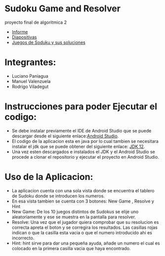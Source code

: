 # Sudoku Game and Resolver
proyecto final de algoritmica 2
* [Informe](https://docs.google.com/document/d/1wNY7_diqi7g5V8McCZ6s4jZq-Ab52SDV6HZLEcGqXiA/edit)
* [Diapositivas](https://docs.google.com/presentation/d/11_5hsjdbLUbzfDaVWoXBM7PwjB5DKbNRJ200zu-54vo/edit#slide=id.ga11a8f97ac_1_20)
* [Juegos de Soduku y sus soluciones](https://www.sudoku-online.org/imprimir-sudokus.php)

# Integrantes:
* Luciano Paniagua
* Manuel Valenzuela
* Rodrigo Viladegut
# Instrucciones para poder Ejecutar el codigo:
* Se debe instalar previamente el IDE de Android Studio
  que se puede descargar desde el siguiente enlace:[Android Studio](https://developer.android.com/studio).
* El codigo de la aplicacion esta en java por lo cual tambien se necesitara instalar el jdk que se puede
  obtener del siguiente enlace: [JDK 12](https://www.oracle.com/java/technologies/javase/jdk12-archive-downloads.html).
* Una vez esten descargados e instalados el JDK y el Android Studio se procede a clonar el repositorio y ejecutar el proyecto en Android Studio.
# Uso de la Aplicacion:
* La aplicacion cuenta con una sola vista donde se encuentra el tablero de Sudoku donde se introducen los numeros.
* En esa vista tambien se cuenta con 3 botones: New Game , Resolve y Hint
* New Game: De los 10 juegos distintos de Sudokus se elije uno aleatoriamente y ese se muestra en la pantalla para resolver.
* Resolve: Una vez que el jugador quiera comprobar que su resolucion es correcta apreta el boton y se corregira los resultados. Las casillas rojas
  indican o que la casilla esta vacia o que el numero introducido ahi es incorrecto.
* Hint: hint sirve para dar una pequeña ayuda, añade un numero el cual es colocado en la primera casilla vacia que haya encontrado.
